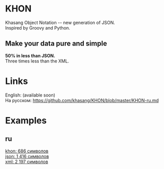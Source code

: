 # KHON
Khasang Object Notation -- new generation of JSON.  
Inspired by Groovy and Python.  

## Make your data pure and simple
**50% in less than JSON.**  
Three times less than the XML.  
# Links
English: (available soon)  
На русском: https://github.com/khasang/KHON/blob/master/KHON-ru.md
# Examples
## ru
[khon: 686 символов](https://github.com/khasang/KHON/blob/master/Examples/ru/books.khon)  
[json: 1 416 символов](https://github.com/khasang/KHON/blob/master/Examples/ru/books.json)  
[xml: 2 197 символов](https://github.com/khasang/KHON/blob/master/Examples/ru/books.xml)  
